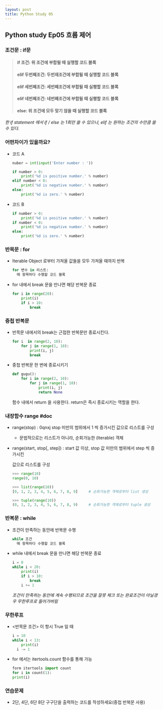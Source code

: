 ```yaml
---
layout: post
title: Python Study 05
---
```

## Python study Ep05 흐름 제어



### 조건문 : if문

> #### if 조건: 위 조건에 부합될 때 실행할 코드 블록
>
> #### elif 두번째조건: 두번재조건에 부합될 때 실행할 코드 블록
>
> #### elif 세번째조건: 세번째조건에 부합될 때 실횅할 코드 블록
>
> #### elif 네번째조건: 네번째조건에 부합될 때 실횅할 코드 블록
>
> #### else: 위 조건에 모두 맞기 않을 때 실행할 코드 블록

*한 if statement 에서 if / else 는 1회만 쓸 수 있으나, elif 는 원하는 조건의 수만큼 쓸 수 있다.*



### 어떤차이가 있을까요?

- 코드 A

  ```python
  nuber = int(input('Enter number : '))
  
  if number > 0:
      print('%d is positive number.' % number)
  elif number < 0:
      print('%d is negative number.' % number)
  else:
      print('%d is zero.' % number)
  ```

- 코드 B

  ```python
  if number > 0:
      print('%d is positive number.' % number)
  if number < 0:
      print('%d is negative number.' % number)
  else:
      print('%d is zero.' % number)
  ```



### 반목문 : for

- Iterable Object 로부터 가져올 값들을 모두 가져올 때까지 반복

  ```python
  for 변수 in 리스트:
  	매 항목마다 수행할 코드 블록
  ```

- for 내에서 break 문을 만나면 해당 반복문 종료

  ```python
  for i in range(20):
      print(i)
      if i > 10:
          break
  ```



### 중첩 반복문

- 반목문 내에서의 break는 근접한 반복문만 종료시킨다.

  ```python
  for i  in range(2, 10):
      for j in range(1, 10):
          print(i, j)
          break
  ```

- 중첩 반복문 한 번에 종료시키기

  ```python
  def gugu():
      for i in range(2, 10):
          for j in range(1, 10):
              print(i, j)
              return None
  ```

  함수 내에서 return 을 사용한다. return은 즉시 종료시키는 역할을 한다.

  

### 내장함수 range #doc

- range(stop) : 0qnxj stop 미만의 범위에서 1 씩 증가시킨 값으로 리스트를 구성

  - 문법적으로는 리스트가 아니라, 순회가능한 (Iterable) 객체

- range(start, stop[, step]) : start 값 이상, stop 값 미만의 범위에서 step 씩 증가시킨 

  값으로 리스트를 구성

  ```python
  >>> range(10)
  range(0, 10)
  
  >>> list(range(10))
  [0, 1, 2, 3, 4, 5, 6, 7, 8, 9]     # 순회가능한 객체로부터 list 생성
  
  >>> tuple(range(10))
  (0, 1, 2, 3, 4, 5, 6, 7, 8, 9)     # 순회가능한 객체로부터 tuple 생성
  ```



### 반복문 : while

- 조건이 만족하는 동안에 반복문 수행

  ```python
  while 조건
  	매 항목마다 수행할 코드 블록
  ```

- while 내에서 break 문을 만나면 해당 반복문 종료

  ```python
  i = 0
  while i < 20:
      print(i)
      if i > 10:
          break
      i += 1
  ```

  *조건이 만족하는 동안에 계속 수행되므로 조건을 잘못 체크 또는 완료조건이 아닐경우 무한루프로 들어가버림*



### 무한루프

- <반목문 조건> 이 항시 True 일 때

  ```python
  i = 10
  while i < 13:
      print(i)
  	i -= 1
  ```

- for 에서는 itertools.count 함수를 통해 가능

  ```python
  form itertools import count
  for i in count(1):
  print(i)
  ```

  

### 연습문제

- 2단, 4단, 6단 8단 구구단을 출력하는 코드를 작성하세요(중첩 반복문 사용)
